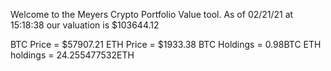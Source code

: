 Welcome to the Meyers Crypto Portfolio Value tool. 
As of 02/21/21 at 15:18:38 our valuation is $103644.12 

BTC Price = $57907.21
 ETH Price = $1933.38
BTC Holdings = 0.98BTC
 ETH holdings = 24.255477532ETH 

